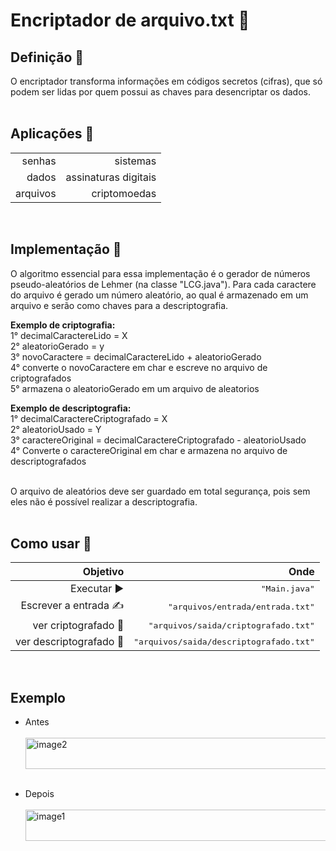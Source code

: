<h1>Encriptador de arquivo.txt 📜</h1>

<h2>Definição 🗿</h2>
O encriptador transforma informações em códigos secretos (cifras),
que só podem ser lidas por quem possui as chaves para desencriptar os dados.<br><br>

<h2>Aplicações 📎</h2>

|  |  |
| ------: | -----------: |
| senhas | sistemas             |
|  dados | assinaturas digitais |
| arquivos | criptomoedas       |
<br>

<h2>Implementação 💭️ </h2>

O algoritmo essencial para essa implementação é o gerador de números 
pseudo-aleatórios de Lehmer (na classe "LCG.java"). Para cada caractere 
do arquivo é gerado um número aleatório, ao qual é armazenado em um arquivo e serão
como chaves para a descriptografia.<br>

**Exemplo de criptografia:**<br>
1°  decimalCaractereLido = X <br>
2°  aleatorioGerado = y <br>
3°  novoCaractere = decimalCaractereLido + aleatorioGerado<br>
4°  converte o novoCaractere em char e escreve no arquivo de criptografados<br>
5°  armazena o aleatorioGerado em um arquivo de aleatorios<br>

**Exemplo de descriptografia:**<br>
1°  decimalCaractereCriptografado = X<br>
2°  aleatorioUsado = Y<br>
3°  caractereOriginal = decimalCaractereCriptografado - aleatorioUsado<br>
4°  Converte o caractereOriginal em char e armazena no arquivo de descriptografados<br><br>

O arquivo de aleatórios deve ser guardado em total segurança, pois sem eles não é possível realizar
a descriptografia.<br><br>



<h2>Como usar 🤔</h2>

| **Objetivo** | **Onde** |
| ------: | -----------: |
| Executar ▶️| <kbd>"Main.java"</kbd> |
| Escrever a entrada ✍️| <kbd>"arquivos/entrada/entrada.txt"</kbd>  |
| ver criptografado 🔣    | <kbd>"arquivos/saida/criptografado.txt"</kbd>    |
| ver descriptografado 📰️ | <kbd>"arquivos/saida/descriptografado.txt"</kbd> |
<br>
<h2>Exemplo </h2>

- Antes<br><br>
<img align="center" alt="image2" height="50" width="500" src="https://cdn.discordapp.com/attachments/816279312591880235/977680059420774410/Screenshot_2.png"><br><br>

- Depois<br><br>
<img align="center" alt="image1" height="50" width="500" src="https://cdn.discordapp.com/attachments/816279312591880235/977680059143954472/Screenshot_1.png"><br><br>

